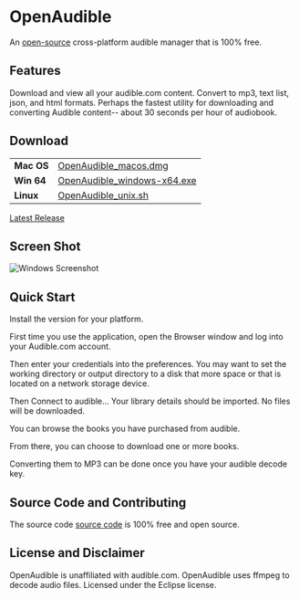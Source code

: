# OpenAudible
An [open-source](https://github.com/openaudible/openaudible) cross-platform audible manager that is 100% free.

## Features
Download and view all your audible.com content. Convert to mp3, text list, json, and html formats.
Perhaps the fastest utility for downloading and converting Audible content-- about 30 seconds per hour of audiobook.

## Download

|         |           |
|:----------|:------------------|
| **Mac OS**   | [OpenAudible_macos.dmg](https://github.com/openaudible/openaudible/releases/download/v0.9.2/OpenAudible_macos.dmg) |
| **Win 64**   | [OpenAudible_windows-x64.exe](https://github.com/openaudible/openaudible/releases/download/v0.9.2/OpenAudible_windows-x64.exe) |
| **Linux**    | [OpenAudible_unix.sh](https://github.com/openaudible/openaudible/releases/download/v0.9.2/OpenAudible_unix.sh) |

[Latest Release](https://github.com/openaudible/openaudible/releases/latest)


## Screen Shot
![Windows Screenshot](https://openaudible.github.io/images/open_audible_win.png)

## Quick Start
Install the version for your platform.

First time you use the application, open the Browser window and log into your Audible.com account.

Then enter your credentials into the preferences.
You may want to set the working directory or output directory to a disk that more space or that is located on a network storage device.

Then Connect to audible... Your library details should be imported. No files will be downloaded.

You can browse the books you have purchased from audible.

From there, you can choose to download one or more books.

Converting them to MP3 can be done once you have your audible decode key.

## Source Code and Contributing
The source code [source code](https://github.com/openaudible/openaudible) is 100% free and open source.

## License and Disclaimer
OpenAudible is unaffiliated with audible.com.
OpenAudible uses ffmpeg to decode audio files.
Licensed under the Eclipse license.
